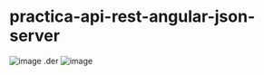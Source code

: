 # practica-api-rest-angular-json-server
![image](https://user-images.githubusercontent.com/55300998/146446423-188d9859-6e3f-4950-8dd2-3e394becf2ed.png)
.der
![image](https://user-images.githubusercontent.com/55300998/146452146-0692e51e-e566-4135-8e09-d33727271096.png)

